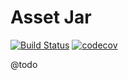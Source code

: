 # Asset Jar

[![Build Status](https://travis-ci.org/Cheppers/asset-jar.svg?branch=master)](https://travis-ci.org/Cheppers/asset-jar)
[![codecov](https://codecov.io/gh/Cheppers/asset-jar/branch/master/graph/badge.svg)](https://codecov.io/gh/Cheppers/asset-jar)

@todo

